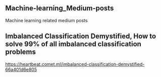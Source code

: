 ##  Machine-learning_Medium-posts
Machine learning related medium posts

##  Imbalanced Classification Demystified, How to solve 99% of all imbalanced classification problems
 https://heartbeat.comet.ml/imbalanced-classification-demystified-66a401d6e805
